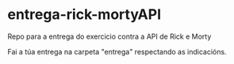 # entrega-rick-mortyAPI
Repo para a entrega do exercicio contra a API de Rick e Morty

Fai a túa entrega na carpeta "entrega" respectando as indicacións.
